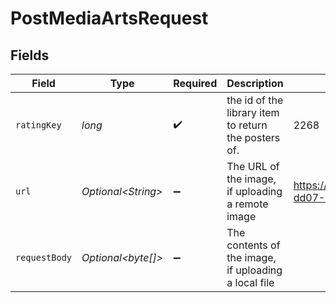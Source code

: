 # PostMediaArtsRequest


## Fields

| Field                                                              | Type                                                               | Required                                                           | Description                                                        | Example                                                            |
| ------------------------------------------------------------------ | ------------------------------------------------------------------ | ------------------------------------------------------------------ | ------------------------------------------------------------------ | ------------------------------------------------------------------ |
| `ratingKey`                                                        | *long*                                                             | :heavy_check_mark:                                                 | the id of the library item to return the posters of.               | 2268                                                               |
| `url`                                                              | *Optional\<String>*                                                | :heavy_minus_sign:                                                 | The URL of the image, if uploading a remote image                  | https://api.mediux.pro/assets/fcfdc487-dd07-4993-a0c1-0a3015362e5b |
| `requestBody`                                                      | *Optional\<byte[]>*                                                | :heavy_minus_sign:                                                 | The contents of the image, if uploading a local file               |                                                                    |